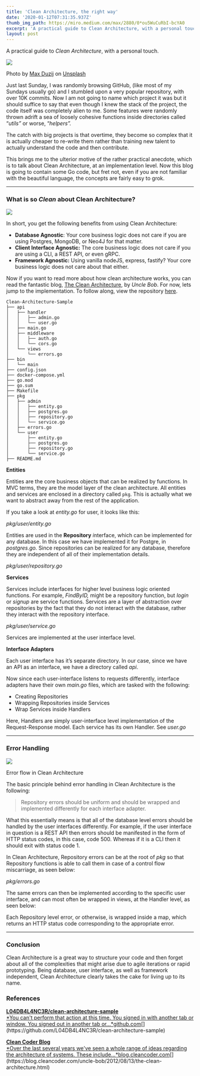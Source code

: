 ```yaml
---
title: 'Clean Architecture, the right way'
date: '2020-01-12T07:31:35.937Z'
thumb_img_path: https://miro.medium.com/max/2880/0*ou5WuCuRbI-bcYA0
excerpt: 'A practical guide to Clean Architecture, with a personal touch.'
layout: post
---
```

A practical guide to *Clean Architecture*, with a personal touch.

![](/images/Clean-Architecture--the-right-way/0*ou5WuCuRbI-bcYA0.jpg)

<figcaption>Photo by <a href="https://unsplash.com/@max_duz?utm_source=medium&amp;utm_medium=referral" data-href="https://unsplash.com/@max_duz?utm_source=medium&amp;utm_medium=referral" class="markup--anchor markup--figure-anchor" rel="photo-creator noopener" target="_blank">Max Duzij</a> on&nbsp;<a href="https://unsplash.com?utm_source=medium&amp;utm_medium=referral" data-href="https://unsplash.com?utm_source=medium&amp;utm_medium=referral" class="markup--anchor markup--figure-anchor" rel="photo-source noopener" target="_blank">Unsplash</a></figcaption>

Just last Sunday, I was randomly browsing GitHub, (like most of my Sundays usually go) and I stumbled upon a very popular repository, with over 10K commits. Now I am not going to name which project it was but it should suffice to say that even though I knew the stack of the project, the code itself was completely alien to me. Some features were randomly thrown adrift a sea of loosely cohesive functions inside directories called “*utils”* or worse, “*helpers”.*

The catch with big projects is that overtime, they become so complex that it is actually cheaper to re-write them rather than training new talent to actually understand the code and then contribute.

This brings me to the ulterior motive of the rather practical anecdote, which is to talk about Clean Architecture, at an implementation level. Now this blog is going to contain some Go code, but fret not, even if you are not familiar with the beautiful language, the concepts are fairly easy to grok.

* * *

### What is so *Clean* about Clean Architecture?

![](/images/Clean-Architecture--the-right-way/1*B7LkQDyDqLN3rRSrNYkETA.jpeg)

In short, you get the following benefits from using Clean Architecture:

*   **Database Agnostic**: Your core business logic does not care if you are using Postgres, MongoDB, or Neo4J for that matter.
*   **Client Interface Agnostic:** The core business logic does not care if you are using a CLI, a REST API, or even gRPC.
*   **Framework Agnostic:** Using vanilla nodeJS, express, fastify? Your core business logic does not care about that either.

Now if you want to read more about how clean architecture works, you can read the fantastic blog, [The Clean Architecture](https://blog.cleancoder.com/uncle-bob/2012/08/13/the-clean-architecture.html), by *Uncle Bob*. For now, lets jump to the implementation. To follow along, view the repository [here](https://github.com/L04DB4L4NC3R/clean-architecture-sample.git).

    Clean-Architecture-Sample  
    ├── api  
    │   ├── handler  
    │   │   ├── admin.go  
    │   │   └── user.go  
    │   ├── main.go  
    │   ├── middleware  
    │   │   ├── auth.go  
    │   │   └── cors.go  
    │   └── views  
    │       └── errors.go  
    ├── bin  
    │   └── main  
    ├── config.json  
    ├── docker-compose.yml  
    ├── go.mod  
    ├── go.sum  
    ├── Makefile  
    ├── pkg  
    │   ├── admin  
    │   │   ├── entity.go  
    │   │   ├── postgres.go  
    │   │   ├── repository.go  
    │   │   └── service.go  
    │   ├── errors.go  
    │   └── user  
    │       ├── entity.go  
    │       ├── postgres.go  
    │       ├── repository.go  
    │       └── service.go  
    ├── README.md

**Entities**

Entities are the core business objects that can be realized by functions. In MVC terms, they are the model layer of the clean architecture. All entities and services are enclosed in a directory called `pkg`. This is actually what we want to abstract away from the rest of the application.

If you take a look at *entity.go* for user, it looks like this:

<figcaption><em>pkg/user/entity.go</em></figcaption>

Entities are used in the **Repository** *i*nterface, which can be implemented for any database. In this case we have implemented it for Postgre, in *postgres.go.*  Since repositories can be realized for any database, therefore they are independent of all of their implementation details.

<figcaption><em>pkg/user/repository.go</em></figcaption>

**Services**

Services include interfaces for higher level business logic oriented functions. For example, *FindByID,* might be a repository function, but *login* or *signup* are service functions. Services are a layer of abstraction over repositories by the fact that they do not interact with the database, rather they interact with the repository interface.

<figcaption><em>pkg/user/service.go</em></figcaption>

Services are implemented at the user interface level.

**Interface Adapters**

Each user interface has it’s separate directory. In our case, since we have an API as an interface, we have a directory called *api*.

Now since each user-interface listens to requests differently, interface adapters have their own *main.go* files, which are tasked with the following:

*   Creating Repositories
*   Wrapping Repositories inside Services
*   Wrap Services inside Handlers

Here, Handlers are simply user-interface level implementation of the Request-Response model. Each service has its own Handler. See *user.go*

* * *

### **Error Handling**

![](/images/Clean-Architecture--the-right-way/1*Ps25a0vjZLWu_Tam4pklew.png)

<figcaption>Error flow in Clean Architecture</figcaption>

The basic principle behind error handling in Clean Architecture is the following:

> Repository errors should be uniform and should be wrapped and implemented differently for each interface adapter.

What this essentially means is that all of the database level errors should be handled by the user interfaces differently. For example, if the user interface in question is a REST API then errors should be manifested in the form of HTTP status codes, in this case, code 500. Whereas if it is a CLI then it should exit with status code 1.

In Clean Architecture, Repository errors can be at the root of *pkg* so that Repository functions is able to call them in case of a control flow miscarriage, as seen below:

<figcaption><em>pkg/errors.go</em></figcaption>

The same errors can then be implemented according to the specific user interface, and can most often be wrapped in views, at the Handler level, as seen below:

Each Repository level error, or otherwise, is wrapped inside a map, which returns an HTTP status code corresponding to the appropriate error.

* * *

### **Conclusion**

Clean Architecture is a great way to structure your code and then forget about all of the complexities that might arise due to agile iterations or rapid prototyping. Being database, user interface, as well as framework independent, Clean Architecture clearly takes the cake for living up to its name.

### References

[**L04DB4L4NC3R/clean-architecture-sample**  
*You can't perform that action at this time. You signed in with another tab or window. You signed out in another tab or…*github.com](https://github.com/L04DB4L4NC3R/clean-architecture-sample "https://github.com/L04DB4L4NC3R/clean-architecture-sample")[](https://github.com/L04DB4L4NC3R/clean-architecture-sample)

[**Clean Coder Blog**  
*Over the last several years we've seen a whole range of ideas regarding the architecture of systems. These include…*blog.cleancoder.com](https://blog.cleancoder.com/uncle-bob/2012/08/13/the-clean-architecture.html "https://blog.cleancoder.com/uncle-bob/2012/08/13/the-clean-architecture.html")[](https://blog.cleancoder.com/uncle-bob/2012/08/13/the-clean-architecture.html)
